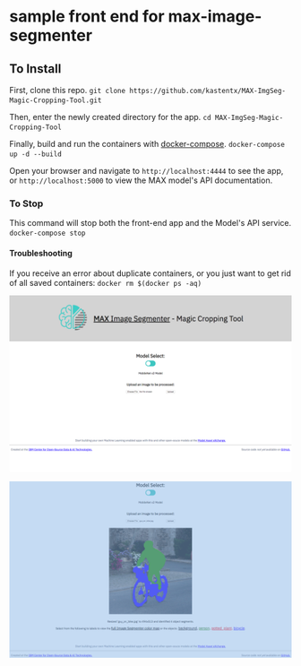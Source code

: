 # sample front end for max-image-segmenter 

## To Install

First, clone this repo.
`git clone https://github.com/kastentx/MAX-ImgSeg-Magic-Cropping-Tool.git`

Then, enter the newly created directory for the app.
`cd MAX-ImgSeg-Magic-Cropping-Tool`

Finally, build and run the containers with [docker-compose](https://docs.docker.com/compose/).
`docker-compose up -d --build`

Open your browser and navigate to `http://localhost:4444` to see the app, 
or `http://localhost:5000` to view the MAX model's API documentation.

### To Stop

This command will stop both the front-end app and the Model's API service.
`docker-compose stop`

#### Troubleshooting

If you receive an error about duplicate containers, or you just want to get rid of all saved containers:
`docker rm $(docker ps -aq)`

![App UI](./screenshots/app-ui.png)

![Sample Output](./screenshots/app-output.png)